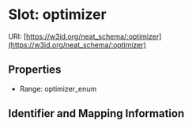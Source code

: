 # Slot: optimizer

URI: [https://w3id.org/neat_schema/:optimizer](https://w3id.org/neat_schema/:optimizer)



<!-- no inheritance hierarchy -->


## Properties

 * Range: optimizer_enum



## Identifier and Mapping Information





